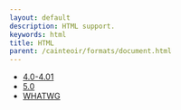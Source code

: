 ```yaml
---
layout: default
description: HTML support.
keywords: html
title: HTML
parent: /cainteoir/formats/document.html
---
```


*  [4.0-4.01](html4)
*  [5.0](html5)
*  [WHATWG](html-whatwg)
